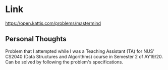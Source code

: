 # Link

https://open.kattis.com/problems/mastermind

## Personal Thoughts

Problem that I attempted while I was a Teaching Assistant (TA) for NUS' CS2040 (Data Structures and Algorithms) course in Semester 2 of AY19/20. Can be solved by following the problem's specifications.

